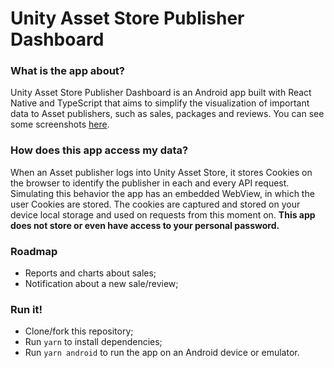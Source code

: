 # Unity Asset Store Publisher Dashboard

### What is the app about?

Unity Asset Store Publisher Dashboard is an Android app built with React Native and TypeScript that aims to simplify the visualization of important data to Asset publishers, such as sales, packages and reviews.
You can see some screenshots [here](https://github.com/AlcantaraRW/unity-asset-store-publisher-dashboard/blob/dev/screenshots).

### How does this app access my data?

When an Asset publisher logs into Unity Asset Store, it stores Cookies on the browser to identify the publisher in each and every API request.
Simulating this behavior the app has an embedded WebView, in which the user Cookies are stored. The cookies are captured and stored on your device local storage and used on requests from this moment on. **This app does not store or even have access to your personal password.**

### Roadmap

- Reports and charts about sales;
- Notification about a new sale/review;

### Run it!

- Clone/fork this repository;
- Run `yarn` to install dependencies;
- Run `yarn android` to run the app on an Android device or emulator.
